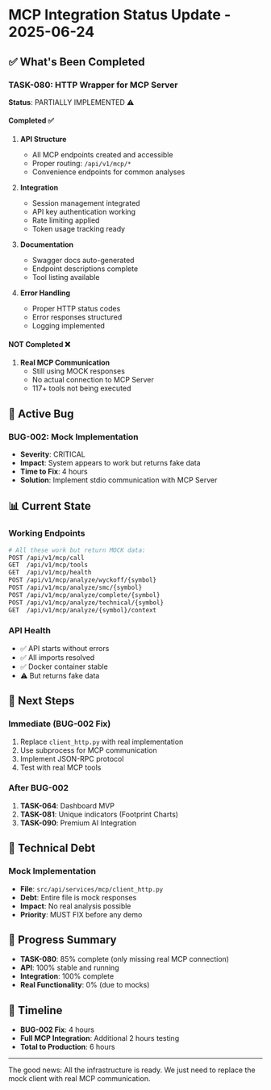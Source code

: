 # MCP Integration Status Update - 2025-06-24

## ✅ What's Been Completed

### TASK-080: HTTP Wrapper for MCP Server
**Status**: PARTIALLY IMPLEMENTED ⚠️

#### Completed ✅
1. **API Structure**
   - All MCP endpoints created and accessible
   - Proper routing: `/api/v1/mcp/*`
   - Convenience endpoints for common analyses

2. **Integration**
   - Session management integrated
   - API key authentication working
   - Rate limiting applied
   - Token usage tracking ready

3. **Documentation**
   - Swagger docs auto-generated
   - Endpoint descriptions complete
   - Tool listing available

4. **Error Handling**
   - Proper HTTP status codes
   - Error responses structured
   - Logging implemented

#### NOT Completed ❌
1. **Real MCP Communication**
   - Still using MOCK responses
   - No actual connection to MCP Server
   - 117+ tools not being executed

## 🐛 Active Bug

### BUG-002: Mock Implementation
- **Severity**: CRITICAL
- **Impact**: System appears to work but returns fake data
- **Time to Fix**: 4 hours
- **Solution**: Implement stdio communication with MCP Server

## 📊 Current State

### Working Endpoints
```bash
# All these work but return MOCK data:
POST /api/v1/mcp/call
GET  /api/v1/mcp/tools
GET  /api/v1/mcp/health
POST /api/v1/mcp/analyze/wyckoff/{symbol}
POST /api/v1/mcp/analyze/smc/{symbol}
POST /api/v1/mcp/analyze/complete/{symbol}
POST /api/v1/mcp/analyze/technical/{symbol}
GET  /api/v1/mcp/analyze/{symbol}/context
```

### API Health
- ✅ API starts without errors
- ✅ All imports resolved
- ✅ Docker container stable
- ⚠️ But returns fake data

## 🎯 Next Steps

### Immediate (BUG-002 Fix)
1. Replace `client_http.py` with real implementation
2. Use subprocess for MCP communication
3. Implement JSON-RPC protocol
4. Test with real MCP tools

### After BUG-002
1. **TASK-064**: Dashboard MVP
2. **TASK-081**: Unique indicators (Footprint Charts)
3. **TASK-090**: Premium AI Integration

## 📝 Technical Debt

### Mock Implementation
- **File**: `src/api/services/mcp/client_http.py`
- **Debt**: Entire file is mock responses
- **Impact**: No real analysis possible
- **Priority**: MUST FIX before any demo

## 🚀 Progress Summary

- **TASK-080**: 85% complete (only missing real MCP connection)
- **API**: 100% stable and running
- **Integration**: 100% complete
- **Real Functionality**: 0% (due to mocks)

## 📅 Timeline

- **BUG-002 Fix**: 4 hours
- **Full MCP Integration**: Additional 2 hours testing
- **Total to Production**: 6 hours

---

The good news: All the infrastructure is ready. We just need to replace the mock client with real MCP communication.
